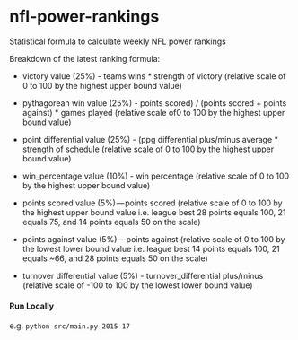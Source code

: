 # nfl-power-rankings

Statistical formula to calculate weekly NFL power rankings

Breakdown of the latest ranking formula:

* victory value (25%) - teams wins * strength of victory (relative scale of 0 to 100 by the highest upper bound value)

* pythagorean win value (25%) - points scored) / (points scored + points against) * games played (relative scale  of0 to 100 by the highest upper bound value)

* point differential value (25%) - (ppg differential plus/minus average * strength of schedule (relative scale of 0 to 100 by the highest upper bound value)

* win_percentage value (10%) - win percentage (relative scale of 0 to 100 by the highest upper bound value)

* points scored value (5%) — points scored (relative scale of 0 to 100 by the highest upper bound value i.e. league best 28 points equals 100, 21 equals 75, and 14 points equals 50 on the scale)

* points against value (5%) — points against (relative scale of 0 to 100 by the lowest lower bound value i.e. league best 14 points equals 100, 21 equals ~66, and 28 points equals 50 on the scale)

* turnover differential value (5%) - turnover_differential plus/minus (relative scale of -100 to 100 by the lowest lower bound value)

#### Run Locally

e.g. ```python src/main.py 2015 17```
